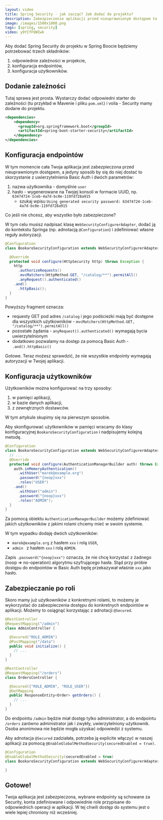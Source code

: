 ```yaml
---
layout:	video
title: Spring Security - jak zacząć? Jak dodać do projektu?
description: Zabezpieczenie aplikacji przed nieuprawnionym dostępem to jedna z najważniejszych rzeczy do zrobienia przed wypuszczeniem programu do klientów. Nie możemy sobie pozwolić na to, by dowolny użytkownik aplikacji miał dostęp do wszystkich danych i funkcji systemu. Na szczęście w Springu możemy łatwo o to zadbać z pomocą projektu Spring Security, a w tym wpisie pokażę Ci jak to zrobić :)
image: /images/1500x1000.png
tags: [spring, security]
video: y9YIfFQWIwk
---
```


Aby dodać Spring Security do projektu w Spring Boocie będziemy potrzebować trzech składników:

1. odpowiednie zależności w projekcie,
2. konfiguracja endpointów,
3. konfiguracja użytkowników.


## Dodanie zależności

Tutaj sprawa jest prosta. Wystarczy dodać odpowiedni starter do zależności (tu przykład w Mavenie i pliku `pom.xml`) i voila - Security mamy dodane do projektu.

```xml
<dependencies>
    <dependency>
      <groupId>org.springframework.boot</groupId>
      <artifactId>spring-boot-starter-security</artifactId>
    </dependency>
</dependencies>
```

## Konfiguracja endpointów

W tym momencie cała Twoja aplikacja jest zabezpieczona przed nieuprawnionym dostępem, a jedyny sposób by się do niej dostać to skorzystanie z uwierzytelnienia Basic Auth i dwóch parametrów:

1. nazwa użytkownika - domyślnie `user`
2. hasło - wygenerowane na Twojej konsoli w formacie UUID, np. `63474724-1ceb-4a7d-bc0e-119fd728a915`
	* szukaj wpisu `Using generated security password: 63474724-1ceb-4a7d-bc0e-119fd728a915`


Co jeśli nie chcesz, aby wszystko było zabezpieczone?

W tym celu musisz nadpisać klasę `WebSecurityConfigurerAdapter`, dodać ją do kontekstu Springa (np. adnotacją `@Configuration`) i zdefiniować własne reguły autoryzacji.

```java
@Configuration
class BookaroSecurityConfiguration extends WebSecurityConfigurerAdapter {

  @Override
  protected void configure(HttpSecurity http) throws Exception {
    http
      .authorizeRequests()
      .mvcMatchers(HttpMethod.GET, "/catalog/**").permitAll()
      .anyRequest().authenticated()
    .and()
      .httpBasic();
  }
}
```

Powyższy fragment oznacza:

* requesty GET pod adres `/catalog` i jego podścieżki mają być dostępne dla wszystkich użytkowników - `mvcMatchers(HttpMethod.GET, "/catalog/**").permitAll()`
* pozostałe żądania - `anyRequest().authenticated()` wymagają bycia uwierzytelnionym
* dodatkowo pozwalamy na dostęp za pomocą Basic Auth - `.and().httpBasic()`

Gotowe. Teraz możesz sprawdzić, że nie wszystkie endpointy wymagają autoryzacji w Twojej aplikacji.

## Konfiguracja użytkowników

Użytkowników można konfigurować na trzy sposoby:

1. w pamięci aplikacji,
2. w bazie danych aplikacji,
3. z zewnętrznych dostawców.

W tym artykule skupimy się na pierwszym sposobie.

Aby skonfigurować użytkowników w pamięci wracamy do klasy konfiguracyjnej `BookaroSecurityConfiguration` i nadpisujemy kolejną metodę.

```java
@Configuration
class BookaroSecurityConfiguration extends WebSecurityConfigurerAdapter {
  // ...
  @Override
  protected void configure(AuthenticationManagerBuilder auth) throws Exception {
    auth.inMemoryAuthentication()
      .withUser("marek@example.org")
      .password("{noop}xxx")
      .roles("USER")
    .and()
      .withUser("admin")
      .password("{noop}xxx")
      .roles("ADMIN");
  }
}	    
```

Za pomocą obiektu `AuthenticationManagerBuilder` możemy zdefiniować jakich użytkowników z jakimi rolami chcemy mieć w swoim systemie.

W tym wypadku dodaję dwóch użytkowników:

* `marek@example.org` z hasłem `xxx` i rolą `USER`,
* `admin ` z hasłem `xxx` i rolą `ADMIN`.

Zapis `.password("{noop}xxx")` oznacza, że nie chcę korzystać z żadnego (noop => no-operation) algorytmu szyfrującego hasła. Stąd przy próbie dostępu do endpointów w Basic Auth będę przekazywał właśnie `xxx` jako hasło.

## Zabezpieczanie po roli

Skoro mamy już użytkowników z konkretnymi rolami, to możemy je wykorzystać do zabezpieczenia dostępu do konkretnych endpointów w aplikacji. Możemy to osiągnąć korzystając z adnotacji `@Secured`.

```java
@RestController
@RequestMapping("/admin")
class AdminController {

  @Secured("ROLE_ADMIN")
  @PostMapping("/data")
  public void initialize() {
    // ...
  }
}
```

```java
@RestController
@RequestMapping("/orders")
class OrdersController {

  @Secured({"ROLE_ADMIN", "ROLE_USER"})
  @GetMapping
  public ResponseEntity<Order> getOrders() {
    // ...
  }
}
```

Do endpointu `/admin` będzie miał dostęp tylko administrator, a do endpointu `/orders` zarówno administrator jak i zwykły, uwierzytelniony użytkownik. Osoba anonimowa nie będzie mogła uzyskać odpowiedzi z systemu.

Aby adnotacja `@Secured` zadziałała, potrzeba ją explicite włączyć w naszej aplikacji za pomocą `@EnableGlobalMethodSecurity(securedEnabled = true)`.

```java
@Configuration
@EnableGlobalMethodSecurity(securedEnabled = true)
class BookaroSecurityConfiguration extends WebSecurityConfigurerAdapter {

}
```

## Gotowe!

Twoja aplikacja jest zabezpieczona, wybrane endpointy są schowane za Security, konta zdefiniowane i odpowiednie role przypisane do odpowiednich operacji w aplikacji. W tej chwili dostęp do systemu jest o wiele lepiej chroniony niż wcześniej.

